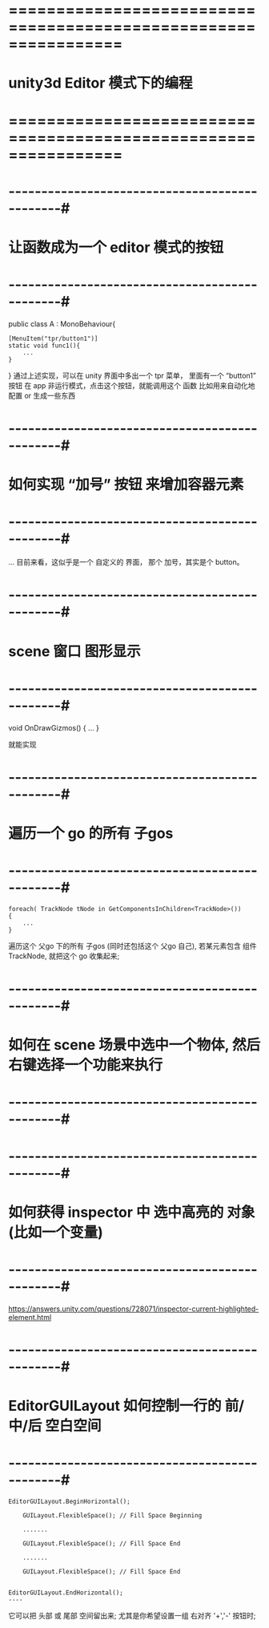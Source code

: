 # ================================================================ #
#                    unity3d  Editor 模式下的编程
# ================================================================ #



# ----------------------------------------------#
#      让函数成为一个 editor 模式的按钮
# ----------------------------------------------#
public class A : MonoBehaviour{

    [MenuItem("tpr/button1")]
    static void func1(){
        ...
    }
}
    通过上述实现，可以在 unity 界面中多出一个 tpr 菜单，
    里面有一个 “button1” 按钮
    在 app 非运行模式，点击这个按钮，就能调用这个 函数
    比如用来自动化地 配置 or 生成一些东西 



# ----------------------------------------------#
#      如何实现 “加号” 按钮 来增加容器元素 
# ----------------------------------------------#
...
目前来看，这似乎是一个 自定义的 界面，
那个 加号，其实是个 button。




# ----------------------------------------------#
#        scene 窗口 图形显示
# ----------------------------------------------#

void OnDrawGizmos()
{
    ...
}

就能实现



# ----------------------------------------------#
#      遍历一个 go 的所有 子gos
# ----------------------------------------------#

    foreach( TrackNode tNode in GetComponentsInChildren<TrackNode>())
    {
        ...    
    }

遍历这个 父go 下的所有 子gos (同时还包括这个 父go 自己), 若某元素包含 组件 TrackNode, 就把这个 go 收集起来;







# ----------------------------------------------#
#    如何在 scene 场景中选中一个物体, 然后右键选择一个功能来执行
# ----------------------------------------------#




# ----------------------------------------------#
#   如何获得 inspector 中 选中高亮的 对象 (比如一个变量)
# ----------------------------------------------#
https://answers.unity.com/questions/728071/inspector-current-highlighted-element.html




# ----------------------------------------------#
#     EditorGUILayout  如何控制一行的 前/中/后 空白空间
# ----------------------------------------------#

    EditorGUILayout.BeginHorizontal();

        GUILayout.FlexibleSpace(); // Fill Space Beginning

        .......

        GUILayout.FlexibleSpace(); // Fill Space End

        .......

        GUILayout.FlexibleSpace(); // Fill Space End


    EditorGUILayout.EndHorizontal();
    ----

它可以把 头部 或 尾部 空间留出来;
尤其是你希望设置一组 右对齐 '+','-' 按钮时;









